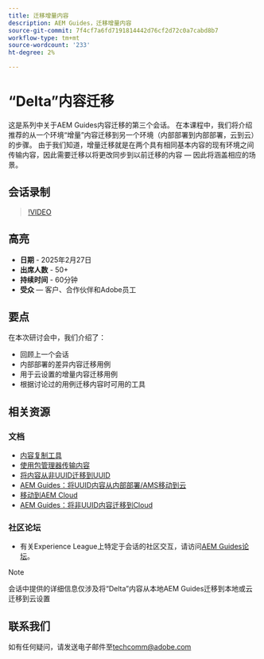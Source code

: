 ```yaml
---
title: 迁移增量内容
description: AEM Guides，迁移增量内容
source-git-commit: 7f4cf7a6fd7191814442d76cf2d72c0a7cabd8b7
workflow-type: tm+mt
source-wordcount: '233'
ht-degree: 2%

---
```


# “Delta”内容迁移

这是系列中关于AEM Guides内容迁移的第三个会话。
在本课程中，我们将介绍推荐的从一个环境“增量”内容迁移到另一个环境（内部部署到内部部署，云到云）的步骤。
由于我们知道，增量迁移就是在两个具有相同基本内容的现有环境之间传输内容，因此需要迁移以将更改同步到以前迁移的内容 — 因此将涵盖相应的场景。


## 会话录制

>[!VIDEO](https://video.tv.adobe.com/v/3448785/#uuid-migration-#delta-content-migration-#aem-guides-#content-migration?quality=12&learn=on)


## 高亮

- **日期** - 2025年2月27日
- **出席人数** - 50+
- **持续时间** - 60分钟
- **受众** — 客户、合作伙伴和Adobe员工


## 要点

在本次研讨会中，我们介绍了：
- 回顾上一个会话
- 内部部署的差异内容迁移用例
- 用于云设置的增量内容迁移用例
- 根据讨论过的用例迁移内容时可用的工具


## 相关资源

### 文档

- [内容复制工具](https://experienceleague.adobe.com/zh-hans/docs/experience-manager-cloud-service/content/implementing/developer-tools/content-copy)
- [使用包管理器传输内容](https://experienceleague.adobe.com/zh-hans/docs/experience-manager-cloud-service/content/implementing/developer-tools/package-manager)
- [将内容从非UUID迁移到UUID](https://experienceleague.adobe.com/zh-hans/docs/experience-manager-guides/using/install-guide/on-prem-ig/content-migration/migration-process/migrate-non-uuid-uuid)
- [AEM Guides：将UUID内容从内部部署/AMS移动到云](../../cs-install-guide/migrate-on-premise-content-cloud.md)
- [移动到AEM Cloud](https://experienceleague.adobe.com/zh-hans/docs/experience-manager-cloud-service/content/migration-journey/getting-started)
- [AEM Guides：将非UUID内容迁移到Cloud](../../install-guide/migrate-uuid-non-uuid.md)

### 社区论坛

- 有关Experience League上特定于会话的社区交互，请访问[AEM Guides论坛](https://experienceleaguecommunities.adobe.com/t5/experience-manager-guides/bd-p/xml-documentation-discussions)。


>[!NOTE]
>
> 会话中提供的详细信息仅涉及将“Delta”内容从本地AEM Guides迁移到本地或云迁移到云设置



## 联系我们

如有任何疑问，请发送电子邮件至<techcomm@adobe.com>